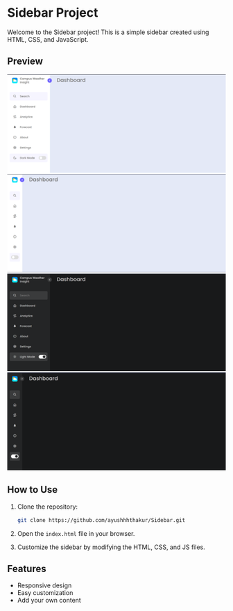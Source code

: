 # Sidebar Project

Welcome to the Sidebar project! This is a simple sidebar created using HTML, CSS, and JavaScript.

## Preview

![Light Mode](/preview/light.png)
![Light Mode - Close](/preview/light-close.png)
![Dark Mode](/preview/dark.png)
![Dark Mode - Close](/preview/dark-close.png)


## How to Use

1. Clone the repository:

    ```bash
    git clone https://github.com/ayushhhthakur/Sidebar.git
    ```

2. Open the `index.html` file in your browser.

3. Customize the sidebar by modifying the HTML, CSS, and JS files.

## Features

- Responsive design
- Easy customization
- Add your own content
